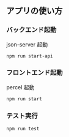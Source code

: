 ## アプリの使い方

### バックエンド起動  
json-server 起動  
```Bash
npm run start-api
```

### フロントエンド起動
percel 起動
```Bash
npm run start
```

### テスト実行
```Bash
npm run test
```
